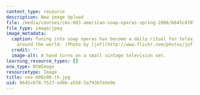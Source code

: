```yaml
---
content_type: resource
description: New image Upload
file: /media/courses/cms-603-american-soap-operas-spring-2008/6645c6f87527ed8ba5585a79367a5e9e_cms-608s08-th.jpg
file_type: image/jpeg
image_metadata:
  caption: Tuning into soap operas has become a daily ritual for television watchers
    around the world. (Photo by [jof](http://www.flickr.com/photos/jof) on Flickr.)
  credit: ''
  image-alt: A hand turns on a small vintage television set.
learning_resource_types: []
ocw_type: OCWImage
resourcetype: Image
title: cms-608s08-th.jpg
uid: 6645c6f8-7527-ed8b-a558-5a79367a5e9e
---
```


